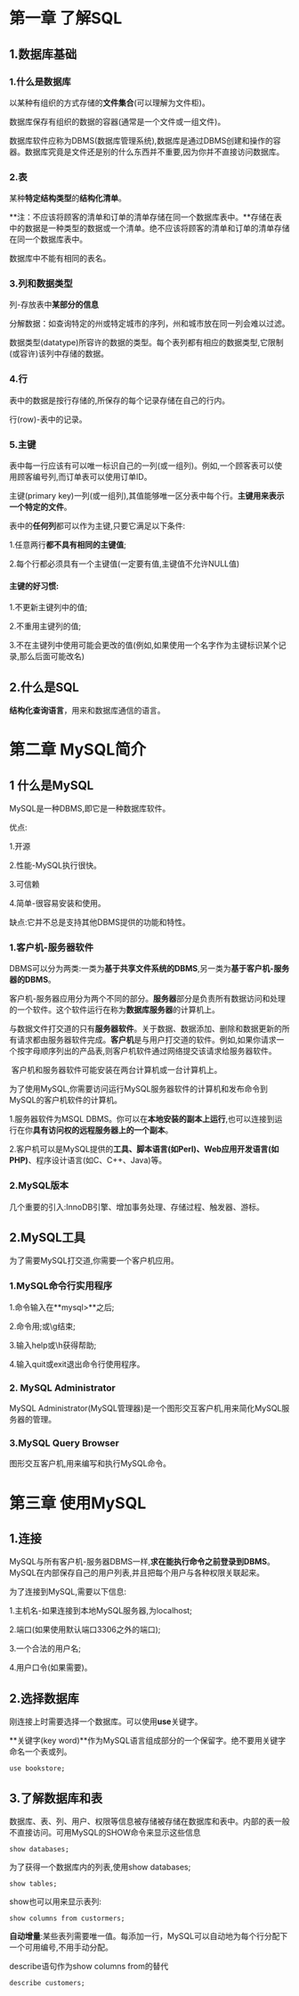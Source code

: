 # 第一章 了解SQL

## 1.数据库基础

### 1.什么是数据库

以某种有组织的方式存储的**文件集合**(可以理解为文件柜)。

数据库保存有组织的数据的容器(通常是一个文件或一组文件)。

数据库软件应称为DBMS(数据库管理系统),数据库是通过DBMS创建和操作的容器。数据库究竟是文件还是别的什么东西并不重要,因为你并不直接访问数据库。

### 2.表

某种**特定结构类型**的**结构化清单**。

**注：不应该将顾客的清单和订单的清单存储在同一个数据库表中。**存储在表中的数据是一种类型的数据或一个清单。绝不应该将顾客的清单和订单的清单存储在同一个数据库表中。

数据库中不能有相同的表名。

### 3.列和数据类型

列-存放表中**某部分的信息**

分解数据：如查询特定的州或特定城市的序列，州和城市放在同一列会难以过滤。

数据类型(datatype)所容许的数据的类型。每个表列都有相应的数据类型,它限制(或容许)该列中存储的数据。

### 4.行

表中的数据是按行存储的,所保存的每个记录存储在自己的行内。

行(row)-表中的记录。

### 5.主键

表中每一行应该有可以唯一标识自己的一列(或一组列)。例如,一个顾客表可以使用顾客编号列,而订单表可以使用订单ID。

主键(primary key)一列(或一组列),其值能够唯一区分表中每个行。**主键用来表示一个特定的文件**。

表中的**任何列**都可以作为主键,只要它满足以下条件:

1.任意两行**都不具有相同的主键值**;

2.每个行都必须具有一个主键值(一定要有值,主键值不允许NULL值)

#### 主键的好习惯:

1.不更新主键列中的值;

2.不重用主键列的值;

3.不在主键列中使用可能会更改的值(例如,如果使用一个名字作为主键标识某个记录,那么后面可能改名)

## 2.什么是SQL

**结构化查询语言**，用来和数据库通信的语言。

# 第二章 MySQL简介

## 1 什么是MySQL

MySQL是一种DBMS,即它是一种数据库软件。

优点:

1.开源

2.性能-MySQL执行很快。

3.可信赖

4.简单-很容易安装和使用。

缺点:它并不总是支持其他DBMS提供的功能和特性。

### 1.客户机-服务器软件

DBMS可以分为两类:一类为**基于共享文件系统的DBMS**,另一类为**基于客户机-服务器的DBMS**。

客户机-服务器应用分为两个不同的部分。**服务器**部分是负责所有数据访问和处理的一个软件。这个软件运行在称为**数据库服务器**的计算机上。

​	与数据文件打交道的只有**服务器软件**。关于数据、数据添加、删除和数据更新的所有请求都由服务器软件完成。**客户机**是与用户打交道的软件。例如,如果你请求一个按字母顺序列出的产品表,则客户机软件通过网络提交该请求给服务器软件。

​	客户机和服务器软件可能安装在两台计算机或一台计算机上。

​	为了使用MySQL,你需要访问运行MySQL服务器软件的计算机和发布命令到MySQL的客户机软件的计算机。

1.服务器软件为MSQL DBMS。你可以在**本地安装的副本上运行**,也可以连接到运行在你**具有访问权的远程服务器上的一个副本**。

2.客户机可以是MySQL提供的**工具、脚本语言(如Perl)、Web应用开发语言(如PHP)**、程序设计语言(如C、C++、Java)等。

### 2.MySQL版本

几个重要的引入:InnoDB引擎、增加事务处理、存储过程、触发器、游标。

## 2.MySQL工具

为了需要MySQL打交道,你需要一个客户机应用。

### 1.MySQL命令行实用程序

1.命令输入在**mysql>**之后;

2.命令用;或\g结束;

3.输入help或\h获得帮助;

4.输入quit或exit退出命令行使用程序。

### 2. MySQL Administrator

MySQL Administrator(MySQL管理器)是一个图形交互客户机,用来简化MySQL服务器的管理。

### 3.MySQL Query Browser

图形交互客户机,用来编写和执行MySQL命令。

# 第三章 使用MySQL

## 1.连接

MySQL与所有客户机-服务器DBMS一样,**求在能执行命令之前登录到DBMS**。MySQL在内部保存自己的用户列表,并且把每个用户与各种权限关联起来。

为了连接到MySQL,需要以下信息:

1.主机名-如果连接到本地MySQL服务器,为localhost;

2.端口(如果使用默认端口3306之外的端口);

3.一个合法的用户名;

4.用户口令(如果需要)。

## 2.选择数据库

刚连接上时需要选择一个数据库。可以使用**use**关键字。

**关键字(key word)**作为MySQL语言组成部分的一个保留字。绝不要用关键字命名一个表或列。

```mysql
use bookstore;
```

## 3.了解数据库和表

数据库、表、列、用户、权限等信息被存储被存储在数据库和表中。内部的表一般不直接访问。可用MySQL的SHOW命令来显示这些信息

```mysql
show databases;
```

为了获得一个数据库内的列表,使用show databases;

```mysql
show tables;
```

show也可以用来显示表列:

```mysql
show columns from custormers;
```

**自动增量**:某些表列需要唯一值。每添加一行，MySQL可以自动地为每个行分配下一个可用编号,不用手动分配。

describe语句作为show columns from的替代

```mysql
describe customers;
```





